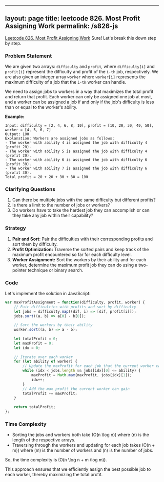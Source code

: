 
---
layout: page
title: leetcode 826. Most Profit Assigning Work
permalink: /s826-js
---
[Leetcode 826. Most Profit Assigning Work](https://algoadvance.github.io/algoadvance/l826)
Sure! Let's break this down step by step.

### Problem Statement

We are given two arrays: `difficulty` and `profit`, where `difficulty[i]` and `profit[i]` represent the difficulty and profit of the `i-th` job, respectively. We are also given an integer array `worker` where `worker[i]` represents the maximum difficulty of a job that the `i-th` worker can handle.

We need to assign jobs to workers in a way that maximizes the total profit and return that profit. Each worker can only be assigned one job at most, and a worker can be assigned a job if and only if the job's difficulty is less than or equal to the worker's ability.

**Example:**
```text
Input: difficulty = [2, 4, 6, 8, 10], profit = [10, 20, 30, 40, 50], worker = [4, 5, 6, 7]
Output: 100
Explanation: Workers are assigned jobs as follows:
- The worker with ability 4 is assigned the job with difficulty 4 (profit 20).
- The worker with ability 5 is assigned the job with difficulty 4 (profit 20).
- The worker with ability 6 is assigned the job with difficulty 6 (profit 30).
- The worker with ability 7 is assigned the job with difficulty 6 (profit 30).
Total profit = 20 + 20 + 30 + 30 = 100
```

### Clarifying Questions

1. Can there be multiple jobs with the same difficulty but different profits?
2. Is there a limit to the number of jobs or workers?
3. Do workers have to take the hardest job they can accomplish or can they take any job within their capability?

### Strategy

1. **Pair and Sort:** Pair the difficulties with their corresponding profits and sort them by difficulty.
2. **Profit Optimization:** Traverse the sorted pairs and keep track of the maximum profit encountered so far for each difficulty level.
3. **Worker Assignment:** Sort the workers by their ability and for each worker, determine the maximum profit job they can do using a two-pointer technique or binary search.

### Code

Let's implement the solution in JavaScript:

```javascript
var maxProfitAssignment = function(difficulty, profit, worker) {
    // Pair difficulties with profits and sort by difficulty
    let jobs = difficulty.map((dif, i) => [dif, profit[i]]);
    jobs.sort((a, b) => a[0] - b[0]);
    
    // Sort the workers by their ability
    worker.sort((a, b) => a - b);
    
    let totalProfit = 0;
    let maxProfit = 0;
    let idx = 0;
    
    // Iterate over each worker
    for (let ability of worker) {
        // Update the maxProfit for each job that the current worker can do
        while (idx < jobs.length && jobs[idx][0] <= ability) {
            maxProfit = Math.max(maxProfit, jobs[idx][1]);
            idx++;
        }
        // Add the max profit the current worker can gain
        totalProfit += maxProfit;
    }
    
    return totalProfit;
};
```

### Time Complexity

- Sorting the jobs and workers both take \(O(n \log n)\) where \(n\) is the length of the respective arrays.
- Traversing through the workers and updating for each job takes \(O(n + m)\) where \(m\) is the number of workers and \(n\) is the number of jobs.

So, the time complexity is \(O(n \log n + m \log m)\).

This approach ensures that we efficiently assign the best possible job to each worker, thereby maximizing the total profit.